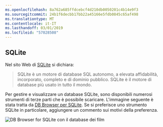 ```yaml
---
ms.openlocfilehash: 8a762a685ffdcebcf4d210db0050201c4b14e9f3
ms.sourcegitcommit: 24b1f6decbb17bb22a45166e5fdb0845c65af498
ms.translationtype: MT
ms.contentlocale: it-IT
ms.lasthandoff: 03/01/2019
ms.locfileid: "57028508"
---
```

## <a name="sqlite"></a>SQLite

Nel sito Web di [SQLite](https://www.sqlite.org/) si dichiara:

> SQLite è un motore di database SQL autonomo, a elevata affidabilità, incorporato, completo e di dominio pubblico. SQLite è il motore di database più usato in tutto il mondo.

Per gestire e visualizzare un database SQLite, sono disponibili numerosi strumenti di terze parti che è possibile scaricare. L'immagine seguente è stata tratta da [DB Browser per SQLite](http://sqlitebrowser.org/). Se si preferisce uno strumento SQLite in particolare, aggiungere un commento sui motivi della preferenza.

![DB Browser for SQLite con il database dei film](~/tutorials/first-mvc-app-xplat/working-with-sql/_static/dbb.png)
